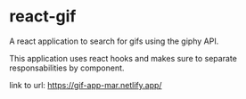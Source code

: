 # react-gif

A react application to search for gifs using the giphy API.

This application uses react hooks and makes sure to separate responsabilities by component.


link to url: 
https://gif-app-mar.netlify.app/